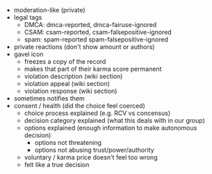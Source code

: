- moderation-like (private)
- legal tags
	- DMCA: dmca-reported, dmca-fairuse-ignored
	- CSAM: csam-reported, csam-falsepositive-ignored
	- spam: spam-reported spam-falsepositive-ignored
- private reactions (don't show amount or authors)
- gavel icon
	- freezes a copy of the record
	- makes that part of their karma score permanent
	- violation description (wiki section)
	- violation appeal (wiki section)
	- violation response (wiki section)
- sometimes notifies them
- consent / health (did the choice feel coerced)
	- choice process explained (e.g. RCV vs concensus)
	- decision category explained (what this deals with in our group)
	- options explained (enough information to make autonomous decision)
		- options not threatening
		- options not abusing trust/power/authority
	- voluntary / karma price doesn't feel too wrong
	- felt like a true decision